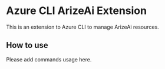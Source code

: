 # Azure CLI ArizeAi Extension #
This is an extension to Azure CLI to manage ArizeAi resources.

## How to use ##
Please add commands usage here.
